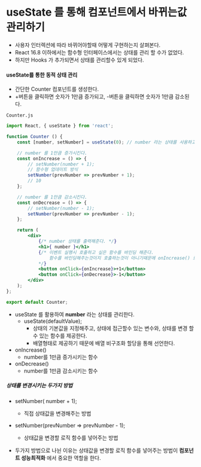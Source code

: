 # useState 를 통해 컴포넌트에서 바뀌는값 관리하기
- 사용자 인터렉션에 따라 바뀌어야할때 어떻게 구현하는지 살펴본다.
- React 16.8 이하에서는 함수형 인터페이스에서는 상태를 관리 할 수가 없었다.
- 하지만 Hooks 가 추가되면서 상태를 관리할수 있게 되었다.


#### useState를 통한 동적 상태 관리
- 간단한 Counter 컴포넌트를 생성한다.
- +버튼을 클릭하면 숫자가 1만큼 증가되고, -버튼을 클릭하면 숫자가 1만큼 감소된다.

`Counter.js`
```jsx
import React, { useState } from 'react';

function Counter () {
    const [number, setNumber] = useState(0); // number 라는 상태를 사용하고, number 상태의 값을 0으로 지정해준다.

    // number 를 1만큼 증가시킨다.
    const onIncrease = () => {
        // setNumber(number + 1);
        // 함수형 업데이트 방식
        setNumber(prevNumber => prevNumber + 1);
        // 10
    };

    // number 를 1만큼 감소시킨다.
    const onDecrease = () => {
        // setNumber(number - 1);
        setNumber(prevNumber => prevNumber - 1);
    };

    return (
        <div>
            {/* number 상태를 출력해준다. */}
            <h1>{ number }</h1>
            {/* 이벤트 실행시 호출하고 싶은 함수를 바인딩 해준다. 
                함수를 바인딩해주는것이지 호출하는것이 아니기때문에 onIncrease() 로 해주면 안된다.
            */}
            <button onClick={onIncrease}>+1</button>
            <button onClick={onDecrease}>-1</button>
        </div>
    );
};

export default Counter;
```

- useState 를 활용하여 **number** 라는 상태를 관리한다.
    - useState(defaultValue);
        - 상태의 기본값을 지정해주고, 상태에 접근할수 있는 변수와, 상태를 변경 할수 있는 함수를 제공한다.
        - 배열형태로 제공하기 때문에 배열 비구조화 할당을 통해 선언한다.
- onIncrease()
    - number를 1만큼 증가시키는 함수
- onDecrease()
    - number를 1만큼 감소시키는 함수


##### 상태를 변경시키는 두가지 방법
- setNumber( number + 1); 
    - 직접 상태값을 변경해주는 방법
- setNumber(prevNumber => prevNumber - 1); 
    - 상태값을 변경할 로직 함수를 넣어주는 방법

- 두가지 방법으로 나뉜 이유는 상태값을 변경할 로직 함수를 넣어주는 방법이 **컴포넌트 성능최적화** 에서 중요한 역할을 한다.